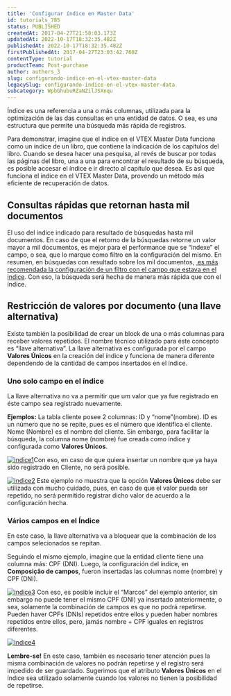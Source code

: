 ```yaml
---
title: 'Configurar índice en Master Data'
id: tutorials_785
status: PUBLISHED
createdAt: 2017-04-27T21:58:03.173Z
updatedAt: 2022-10-17T18:32:35.482Z
publishedAt: 2022-10-17T18:32:35.482Z
firstPublishedAt: 2017-04-27T23:03:42.760Z
contentType: tutorial
productTeam: Post-purchase
author: authors_3
slug: configurando-indice-en-el-vtex-master-data
legacySlug: configurando-indice-en-el-vtex-master-data
subcategory: WpbGhubuRZaNZilJSXnqu
---
```


Índice es una referencia a una o más columnas, utilizada para la optimización de las das consultas en una entidad de datos. O sea, es una estructura que permite una búsqueda más rápida de registros.

Para demonstrar, imagine que el índice en el VTEX Master Data funciona como un índice de un libro, que contiene la indicación de los capítulos del libro. Cuando se desea hacer una pesquisa, al revés de buscar por todas las páginas del libro, una a una para encontrar el resultado de su búsqueda, es posible accesar el índice e ir directo al capítulo que desea. Es así que funciona el índice en el VTEX Master Data, provendo un método más eficiente de recuperación de datos.

<!--En el VTEX Master Data, existen dos usos para el índice:-->

## Consultas rápidas que retornan hasta mil documentos

El uso del índice indicado para resultado de búsquedas hasta mil documentos. En caso de que el retorno de la búsquedas retorne un valor mayor a mil documentos, es mejor para el performance que se &#8220;indexe&#8221; el campo, o sea, que lo marque como filtro en la configuración del mismo. En resumen, en búsquedas con resultado sobre los mil documentos, [ es más recomendada la configuración de un filtro con el campo que estava en el indice](/tutorial/filtrando-dados-no-master-data/ " es más recomendada la configuración de un filtro con el campo que estava en el indice"). Con eso, la búsqueda será hecha de manera más rápida que con el índice.

## Restricción de valores por documento (una llave alternativa)

Existe también la posibilidad de crear un block de una o más columnas para receber valores repetidos. El nombre técnico utilizado para éste concepto es &#8220;llave alternativa&#8221;. La llave alternativa es configurada por el campo **Valores Únicos** en la creación del índice y funciona de manera diferente dependendo de la cantidad de campos insertados en el índice.

### Uno solo campo en el índice

La llave alternativa no va a permitir que um valor que ya fue registrado en éste campo sea registrado nuevamente.

**Ejemplos:**
La tabla cliente posee 2 columnas: ID y &#8220;nome&#8221;(nombre).
ID es un número que no se repite, pues es el número que identifica el cliente. Nome (Nombre) es el nombre del cliente.
Sin embargo, para facilitar la búsqueda, la columna nome (nombre) fue creada como índice y configurada como **Valores Únicos**. 

[![indice1](//images.contentful.com/alneenqid6w5/2Z02pI4DxeaaWOmYw42Suu/60bb0d893f5bd07f94928288390a5526/image011.png)](//images.contentful.com/alneenqid6w5/2Z02pI4DxeaaWOmYw42Suu/60bb0d893f5bd07f94928288390a5526/image011.png "![indice1](//images.contentful.com/alneenqid6w5/2Z02pI4DxeaaWOmYw42Suu/60bb0d893f5bd07f94928288390a5526/image011.png)")Con eso, en caso de que quiera insertar un nombre que ya haya sido registrado en Cliente, no será posible.

[![indice2](//images.contentful.com/alneenqid6w5/FwEjcrqaQwKE8U4AEMOY4/ca741feb38fb89e6c3e0bd3ec442ba37/image002.png)](//images.contentful.com/alneenqid6w5/FwEjcrqaQwKE8U4AEMOY4/ca741feb38fb89e6c3e0bd3ec442ba37/image002.png "![indice2](//images.contentful.com/alneenqid6w5/FwEjcrqaQwKE8U4AEMOY4/ca741feb38fb89e6c3e0bd3ec442ba37/image002.png)")
Este ejemplo no muestra que la opción **Valores Únicos** debe ser utilizada con mucho cuidado, pues, en caso de que el valor pueda ser repetido, no será permitido registrar dicho valor de acuerdo a la configuración hecha.

### Vários campos en el Índice

En este caso, la llave alternativa va a bloquear que la combinación de los campos selecionados se repitan.

Seguindo el mismo ejemplo, imagine que la entidad cliente tiene una columna más: CPF (DNI). Luego, la configuración del índice, en **Composição de campos**, fueron insertadas las columnas nome (nombre) y CPF (DNI).

[![indice3](//images.contentful.com/alneenqid6w5/41Y8vUIFjWGuqoqwA6UYaK/0a33bc147f17f95ea5038124bbd5132a/image021.png)](//images.contentful.com/alneenqid6w5/41Y8vUIFjWGuqoqwA6UYaK/0a33bc147f17f95ea5038124bbd5132a/image021.png "![indice3](//images.contentful.com/alneenqid6w5/41Y8vUIFjWGuqoqwA6UYaK/0a33bc147f17f95ea5038124bbd5132a/image021.png)")
Con eso, es posible incluir el &#8220;Marcos&#8221; del ejemplo anterior, sin embargo no puede tener el mismo CPF (DNI) ya insertado anteriormente, o sea, solamente la combinación de campos es que no podrá repetirse. Pueden haver CPFs (DNIs) repetidos entre ellos y pueden haber nombres repetidos entre ellos, pero, jamás nombre + CPF iguales en registros diferentes.

[![indice4](//images.contentful.com/alneenqid6w5/36308RenwQq2aYcSkAYq6K/5a18bd8e7eca83e3f7ac40d3e6ca41ad/image031.png)](//images.contentful.com/alneenqid6w5/36308RenwQq2aYcSkAYq6K/5a18bd8e7eca83e3f7ac40d3e6ca41ad/image031.png "![indice4](//images.contentful.com/alneenqid6w5/36308RenwQq2aYcSkAYq6K/5a18bd8e7eca83e3f7ac40d3e6ca41ad/image031.png)")

__Lembre-se!__ En este caso, también es necesario tener atención pues la misma combinación de valores no podrán repetirse y el registro será impedido de ser guardado. Sugerimos que el atributo **Valores Únicos** en el índice sea utilizado solamente cuando los valores no tienen la posibilidad de repetirse.
